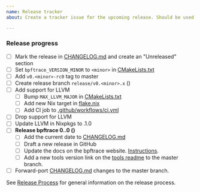 ```yaml
---
name: Release tracker
about: Create a tracker issue for the upcoming release. Should be used by maintainers only.

---
```


<!--
The title of the issue should be "Release v0.<minor>.0".

Fill in the placeholders in the checklist below:

- <minor> is the release minor number
- <llvm> is the LLVM major number
- <deprecated-llvm> is the LLVM version becoming deprecated (<llvm> - 5)
- <branching-date> is the date of creating the release branch
- <release-date> is date of bpftrace release

For details on the release process, see docs/release_process.md.
For LLVM release schedule, see https://llvm.org/.
-->

### Release progress

- [ ] Mark the release in [CHANGELOG.md](https://github.com/bpftrace/bpftrace/blob/master/CHANGELOG.md) and create an "Unreleased" section
- [ ] Set `bpftrace_VERSION_MINOR` to `<minor>` in [CMakeLists.txt](https://github.com/bpftrace/bpftrace/blob/master/CMakeLists.txt)
- [ ] Add `v0.<minor>-rc0` tag to master
- [ ] Create release branch `release/v0.<minor>.x` (<branching-date>)
- [ ] Add support for LLVM <llvm>
  - [ ] Bump `MAX_LLVM_MAJOR` in [CMakeLists.txt](https://github.com/bpftrace/bpftrace/blob/master/CMakeLists.txt)
  - [ ] Add new Nix target in [flake.nix](https://github.com/bpftrace/bpftrace/blob/master/flake.nix)
  - [ ] Add CI job to [.github/workflows/ci.yml](https://github.com/bpftrace/bpftrace/blob/master/.github/workflows/ci.yml)
- [ ] Drop support for LLVM <deprecated-llvm>
- [ ] Update LLVM in Nixpkgs to <llvm>.1.0
- [ ] **Release bpftrace 0.<minor>.0 (<release-date>)**
  - [ ] Add the current date to [CHANGELOG.md](https://github.com/bpftrace/bpftrace/blob/master/CHANGELOG.md)
  - [ ] Draft a new release in GitHub
  - [ ] Update the docs on the bpftrace website. [Instructions](https://github.com/bpftrace/website?#updating-the-docs).
  - [ ] Add a new tools version link on the [tools readme](https://github.com/bpftrace/bpftrace/blob/master/tools/README.md) to the master branch.
- [ ] Forward-port [CHANGELOG.md](https://github.com/bpftrace/bpftrace/blob/master/CHANGELOG.md) changes to the master branch.

See [Release Process](https://github.com/bpftrace/bpftrace/blob/master/docs/release_process.md) for general information on the release process.
